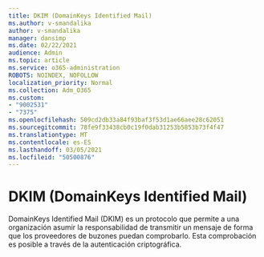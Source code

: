 ```yaml
---
title: DKIM (DomainKeys Identified Mail)
ms.author: v-smandalika
author: v-smandalika
manager: dansimp
ms.date: 02/22/2021
audience: Admin
ms.topic: article
ms.service: o365-administration
ROBOTS: NOINDEX, NOFOLLOW
localization_priority: Normal
ms.collection: Adm_O365
ms.custom:
- "9002531"
- "7375"
ms.openlocfilehash: 509cd2db33a84f93baf3f53d1ae66aee28c62051
ms.sourcegitcommit: 78fe9f33438cb0c19f0dab31253b5853b73f4f47
ms.translationtype: MT
ms.contentlocale: es-ES
ms.lasthandoff: 03/05/2021
ms.locfileid: "50500876"
---
```

# <a name="dkim-domainkeys-identified-mail"></a>DKIM (DomainKeys Identified Mail)

DomainKeys Identified Mail (DKIM) es un protocolo que permite a una organización asumir la responsabilidad de transmitir un mensaje de forma que los proveedores de buzones puedan comprobarlo. Esta comprobación es posible a través de la autenticación criptográfica.
